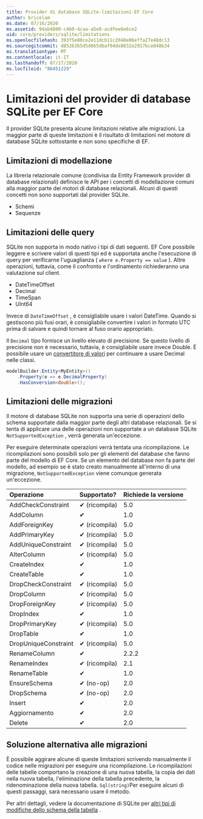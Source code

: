 ```yaml
---
title: Provider di database SQLite-limitazioni-EF Core
author: bricelam
ms.date: 07/16/2020
ms.assetid: 94ab4800-c460-4caa-a5e8-acdfee6e6ce2
uid: core/providers/sqlite/limitations
ms.openlocfilehash: 393f5e80ce2e11dcb11c2048e06effa27e48dc13
ms.sourcegitcommit: d85263b5d5d665dbaf94de8832e2917bce048b34
ms.translationtype: MT
ms.contentlocale: it-IT
ms.lasthandoff: 07/17/2020
ms.locfileid: "86451229"
---
```

# <a name="sqlite-ef-core-database-provider-limitations"></a>Limitazioni del provider di database SQLite per EF Core

Il provider SQLite presenta alcune limitazioni relative alle migrazioni. La maggior parte di queste limitazioni è il risultato di limitazioni nel motore di database SQLite sottostante e non sono specifiche di EF.

## <a name="modeling-limitations"></a>Limitazioni di modellazione

La libreria relazionale comune (condivisa da Entity Framework provider di database relazionali) definisce le API per i concetti di modellazione comuni alla maggior parte dei motori di database relazionali. Alcuni di questi concetti non sono supportati dal provider SQLite.

* Schemi
* Sequenze

## <a name="query-limitations"></a>Limitazioni delle query

SQLite non supporta in modo nativo i tipi di dati seguenti. EF Core possibile leggere e scrivere valori di questi tipi ed è supportata anche l'esecuzione di query per verificarne l'uguaglianza ( `where e.Property == value` ). Altre operazioni, tuttavia, come il confronto e l'ordinamento richiederanno una valutazione sul client.

* DateTimeOffset
* Decimal
* TimeSpan
* UInt64

Invece di `DateTimeOffset` , è consigliabile usare i valori DateTime. Quando si gestiscono più fusi orari, è consigliabile convertire i valori in formato UTC prima di salvare e quindi tornare al fuso orario appropriato.

Il `Decimal` tipo fornisce un livello elevato di precisione. Se questo livello di precisione non è necessario, tuttavia, è consigliabile usare invece Double. È possibile usare un [convertitore di valori](../../modeling/value-conversions.md) per continuare a usare Decimal nelle classi.

``` csharp
modelBuilder.Entity<MyEntity>()
    .Property(e => e.DecimalProperty)
    .HasConversion<double>();
```

## <a name="migrations-limitations"></a>Limitazioni delle migrazioni

Il motore di database SQLite non supporta una serie di operazioni dello schema supportate dalla maggior parte degli altri database relazionali. Se si tenta di applicare una delle operazioni non supportate a un database SQLite `NotSupportedException` , verrà generata un'eccezione.

Per eseguire determinate operazioni verrà tentata una ricompilazione. Le ricompilazioni sono possibili solo per gli elementi del database che fanno parte del modello di EF Core. Se un elemento del database non fa parte del modello, ad esempio se è stato creato manualmente all'interno di una migrazione, `NotSupportedException` viene comunque generata un'eccezione.

| Operazione            | Supportato?  | Richiede la versione |
|:---------------------|:------------|:-----------------|
| AddCheckConstraint   | ✔ (ricompila) | 5.0              |
| AddColumn            | ✔           | 1.0              |
| AddForeignKey        | ✔ (ricompila) | 5.0              |
| AddPrimaryKey        | ✔ (ricompila) | 5.0              |
| AddUniqueConstraint  | ✔ (ricompila) | 5.0              |
| AlterColumn          | ✔ (ricompila) | 5.0              |
| CreateIndex          | ✔           | 1.0              |
| CreateTable          | ✔           | 1.0              |
| DropCheckConstraint  | ✔ (ricompila) | 5.0              |
| DropColumn           | ✔ (ricompila) | 5.0              |
| DropForeignKey       | ✔ (ricompila) | 5.0              |
| DropIndex            | ✔           | 1.0              |
| DropPrimaryKey       | ✔ (ricompila) | 5.0              |
| DropTable            | ✔           | 1.0              |
| DropUniqueConstraint | ✔ (ricompila) | 5.0              |
| RenameColumn         | ✔           | 2.2.2            |
| RenameIndex          | ✔ (ricompila) | 2.1              |
| RenameTable          | ✔           | 1.0              |
| EnsureSchema         | ✔ (no-op)   | 2.0              |
| DropSchema           | ✔ (no-op)   | 2.0              |
| Insert               | ✔           | 2.0              |
| Aggiornamento               | ✔           | 2.0              |
| Delete               | ✔           | 2.0              |

## <a name="migrations-limitations-workaround"></a>Soluzione alternativa alle migrazioni

È possibile aggirare alcune di queste limitazioni scrivendo manualmente il codice nelle migrazioni per eseguire una ricompilazione. Le ricompilazioni delle tabelle comportano la creazione di una nuova tabella, la copia dei dati nella nuova tabella, l'eliminazione della tabella precedente, la ridenominazione della nuova tabella. `Sql(string)`Per eseguire alcuni di questi passaggi, sarà necessario usare il metodo.

Per altri dettagli, vedere la documentazione di SQLite per [altri tipi di modifiche dello schema della tabella](https://sqlite.org/lang_altertable.html#otheralter) .
